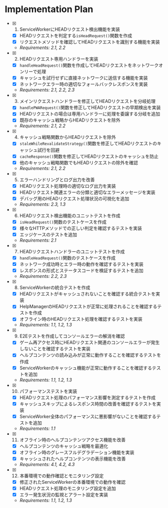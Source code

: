 # Implementation Plan

- [x] 1. ServiceWorkerにHEADリクエスト検出機能を実装
  - [x] HEADリクエストを判定する`isHeadRequest()`関数を作成
  - [x] リクエストメソッドを確認してHEADリクエストを識別する機能を実装
  - _Requirements: 2.1, 2.2_

- [x] 2. HEADリクエスト専用ハンドラーを実装
  - [x] `handleHeadRequest()`関数を作成してHEADリクエストをネットワークオンリーで処理
  - [x] キャッシュを試行せずに直接ネットワークに送信する機能を実装
  - [x] ネットワークエラー時の適切なフォールバックレスポンスを実装
  - _Requirements: 2.1, 2.2, 2.3_

- [x] 3. メインリクエストハンドラーを修正してHEADリクエストを分岐処理
  - [x] `handlePWARequest()`関数を修正してHEADリクエストの早期検出を実装
  - [x] HEADリクエストの場合は専用ハンドラーに処理を委譲する分岐を追加
  - [x] 既存のキャッシュ戦略からHEADリクエストを除外
  - _Requirements: 2.1, 2.2_

- [x] 4. キャッシュ戦略関数からHEADリクエストを除外
  - [x] `staleWhileRevalidateStrategy()`関数を修正してHEADリクエストのキャッシュ試行を回避
  - [x] `cacheResponse()`関数を修正してHEADリクエストのキャッシュを防止
  - [x] 他のキャッシュ戦略関数でもHEADリクエストの除外を確認
  - _Requirements: 2.1, 2.2_

- [x] 5. エラーハンドリングとログ出力を改善
  - [x] HEADリクエスト処理時の適切なログ出力を実装
  - [x] HEADリクエスト関連エラーの分類と適切なエラーメッセージを実装
  - [x] デバッグ用のHEADリクエスト処理状況の可視化を追加
  - _Requirements: 2.3, 1.3_

- [x] 6. HEADリクエスト検出機能のユニットテストを作成
  - [x] `isHeadRequest()`関数のテストケースを作成
  - [x] 様々なHTTPメソッドでの正しい判定を確認するテストを実装
  - [x] エッジケースのテストを追加
  - _Requirements: 2.1_

- [x] 7. HEADリクエストハンドラーのユニットテストを作成
  - [x] `handleHeadRequest()`関数のテストケースを作成
  - [x] ネットワーク成功時とエラー時の動作を確認するテストを実装
  - [x] レスポンスの形式とステータスコードを検証するテストを追加
  - _Requirements: 2.2, 2.3_

- [x] 8. ServiceWorkerの統合テストを作成
  - [x] HEADリクエストがキャッシュされないことを確認する統合テストを実装
  - [x] HelpManagerのHEADリクエストが正常に処理されることを確認するテストを作成
  - [x] オフライン時のHEADリクエスト処理を確認するテストを実装
  - _Requirements: 1.1, 1.2, 1.3_

- [x] 9. E2Eテストを作成してコンソールエラーの解消を確認
  - [x] ゲーム再アクセス時にHEADリクエスト関連のコンソールエラーが発生しないことを確認するテストを実装
  - [x] ヘルプコンテンツの読み込みが正常に動作することを確認するテストを作成
  - [x] ServiceWorkerのキャッシュ機能が正常に動作することを確認するテストを追加
  - _Requirements: 1.1, 1.2, 1.3_

- [x] 10. パフォーマンステストを実装
  - [x] HEADリクエスト処理のパフォーマンス影響を測定するテストを作成
  - [x] キャッシュスキップによるレスポンス時間の改善を確認するテストを実装
  - [x] ServiceWorker全体のパフォーマンスに悪影響がないことを確認するテストを追加
  - _Requirements: 1.1_

- [x] 11. オフライン時のヘルプコンテンツアクセス機能を改善
  - [x] ヘルプコンテンツのキャッシュ戦略を最適化
  - [x] オフライン時のグレースフルデグラデーション機能を実装
  - [x] キャッシュされたヘルプコンテンツの表示機能を改善
  - _Requirements: 4.1, 4.2, 4.3_

- [x] 12. 本番環境での動作確認とモニタリング設定
  - [x] 修正されたServiceWorkerの本番環境での動作を確認
  - [x] HEADリクエスト処理のモニタリング設定を追加
  - [x] エラー発生状況の監視とアラート設定を実装
  - _Requirements: 1.1, 1.2, 1.3_